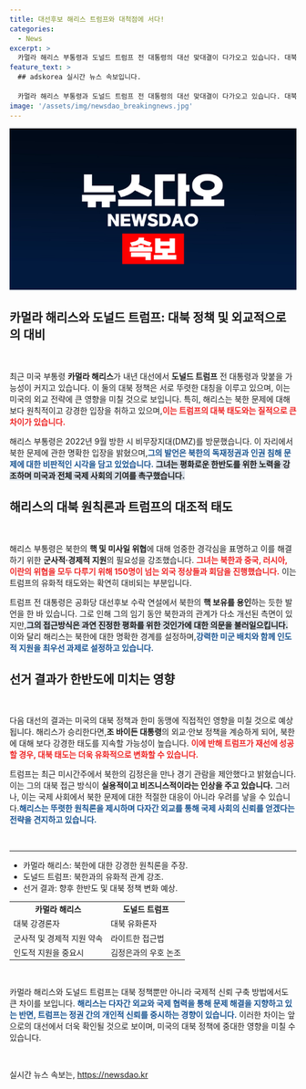```yaml
---
title: 대선후보 해리스 트럼프와 대척점에 서다!
categories:
  - News
excerpt: >
  카멀라 해리스 부통령과 도널드 트럼프 전 대통령의 대선 맞대결이 다가오고 있습니다. 대북 정책을 둘러싼 상반된 입장이 주목받는 가운데, 한반도의 미래와 미-한 동맹의 향방이 판가름날 기로에 서 있습니다!
feature_text: >
  ## adskorea 실시간 뉴스 속보입니다.

  카멀라 해리스 부통령과 도널드 트럼프 전 대통령의 대선 맞대결이 다가오고 있습니다. 대북 정책을 둘러싼 상반된 입장이 주목받는 가운데, 한반도의 미래와 미-한 동맹의 향방이 판가름날 기로에 서 있습니다!
image: '/assets/img/newsdao_breakingnews.jpg'
---
```


<p><img src="/assets/img/newsdao_breakingnews.jpg" alt="adskorea 속보" /></p>

<h2 data-ke-size="size26">카멀라 해리스와 도널드 트럼프: 대북 정책 및 외교적으로의 대비</h2>

<p data-ke-size="size16">&nbsp;</p>

<p data-ke-size="size16">최근 미국 부통령 <b>카멀라 해리스</b>가 내년 대선에서 <b>도널드 트럼프</b> 전 대통령과 맞붙을 가능성이 커지고 있습니다. 이 둘의 대북 정책은 서로 뚜렷한 대칭을 이루고 있으며, 이는 미국의 외교 전략에 큰 영향을 미칠 것으로 보입니다. 특히, 해리스는 북한 문제에 대해 보다 원칙적이고 강경한 입장을 취하고 있으며,<b><span style="color: #ee2323;">이는 트럼프의 대북 태도와는 질적으로 큰 차이가 있습니다.</span></b> </p>

<p data-ke-size="size16">해리스 부통령은 2022년 9월 방한 시 비무장지대(DMZ)를 방문했습니다. 이 자리에서 북한 문제에 관한 명확한 입장을 밝혔으며,<b><span style="color: #1a5490;">그의 발언은 북한의 독재정권과 인권 침해 문제에 대한 비판적인 시각을 담고 있었습니다.</span></b> <b><span style="background-color: #21538527;">그녀는 평화로운 한반도를 위한 노력을 강조하며 미국과 전체 국제 사회의 기여를 촉구했습니다.</span></b></p>

<h2 data-ke-size="size26">해리스의 대북 원칙론과 트럼프의 대조적 태도</h2>

<p data-ke-size="size16">&nbsp;</p>

<p data-ke-size="size16">해리스 부통령은 북한의 <b>핵 및 미사일 위협</b>에 대해 엄중한 경각심을 표명하고 이를 해결하기 위한 <b>군사적·경제적 지원</b>의 필요성을 강조했습니다. <b><span style="color: #ee2323;">그녀는 북한과 중국, 러시아, 이란의 위협을 모두 다루기 위해 150명이 넘는 외국 정상들과 회담을 진행했습니다.</span></b> 이는 트럼프의 유화적 태도와는 확연히 대비되는 부분입니다.</p>

<p data-ke-size="size16">트럼프 전 대통령은 공화당 대선후보 수락 연설에서 북한의 <b>핵 보유를 용인</b>하는 듯한 발언을 한 바 있습니다. 그로 인해 그의 임기 동안 북한과의 관계가 다소 개선된 측면이 있지만,<b><span style="background-color: #21538527;">그의 접근방식은 과연 진정한 평화를 위한 것인가에 대한 의문을 불러일으킵니다.</span></b> 이와 달리 해리스는 북한에 대한 명확한 경계를 설정하며,<b><span style="color: #1a5490;">강력한 미군 배치와 함께 인도적 지원을 최우선 과제로 설정하고 있습니다.</span></b></p>

<h2 data-ke-size="size26">선거 결과가 한반도에 미치는 영향</h2>

<p data-ke-size="size16">&nbsp;</p>

<p data-ke-size="size16">다음 대선의 결과는 미국의 대북 정책과 한미 동맹에 직접적인 영향을 미칠 것으로 예상됩니다. 해리스가 승리한다면,<b>조 바이든 대통령</b>의 외교·안보 정책을 계승하게 되어, 북한에 대해 보다 강경한 태도를 지속할 가능성이 높습니다. <b><span style="color: #ee2323;">이에 반해 트럼프가 재선에 성공할 경우, 대북 태도는 더욱 유화적으로 변화할 수 있습니다.</span></b> </p>

<p data-ke-size="size16">트럼프는 최근 미시간주에서 북한의 김정은을 만나 경기 관람을 제안했다고 밝혔습니다. 이는 그의 대북 접근 방식이 <b>실용적이고 비즈니스적이라는 인상을 주고 있습니다.</b> 그러나, 이는 국제 사회에서 북한 문제에 대한 적절한 대응이 아니라 우려를 낳을 수 있습니다.<b><span style="color: #1a5490;">해리스는 뚜렷한 원칙론을 제시하며 다자간 외교를 통해 국제 사회의 신뢰를 얻겠다는 전략을 견지하고 있습니다.</span></b></p>

<p data-ke-size="size16">&nbsp;</p>

<hr>

<ul>
    <li>카멀라 해리스: 북한에 대한 강경한 원칙론을 주장.</li>
    <li>도널드 트럼프: 북한과의 유화적 관계 강조.</li>
    <li>선거 결과: 향후 한반도 및 대북 정책 변화 예상.</li>
</ul>

<table style="width: 100%;">
    <tr>
        <td style="text-align: center; height: 17px;"><b>카멀라 해리스</b></td>
        <td style="text-align: center; height: 17px;"><b>도널드 트럼프</b></td>
    </tr>
    <tr>
        <td>대북 강경론자</td>
        <td>대북 유화론자</td>
    </tr>
    <tr>
        <td>군사적 및 경제적 지원 약속</td>
        <td>라이트한 접근법</td>
    </tr>
    <tr>
        <td>인도적 지원을 중요시</td>
        <td>김정은과의 우호 논조</td>
    </tr>
</table>

<p data-ke-size="size16">&nbsp;</p>

<p data-ke-size="size16">카멀라 해리스와 도널드 트럼프는 대북 정책뿐만 아니라 국제적 신뢰 구축 방법에서도 큰 차이를 보입니다. <b><span style="color: #1a5490;">해리스는 다자간 외교와 국제 협력을 통해 문제 해결을 지향하고 있는 반면, 트럼프는 정권 간의 개인적 신뢰를 중시하는 경향이 있습니다.</span></b> 이러한 차이는 앞으로의 대선에서 더욱 확인될 것으로 보이며, 미국의 대북 정책에 중대한 영향을 미칠 수 있습니다.</p>

<p data-ke-size="size16">&nbsp;</p>
실시간 뉴스 속보는, <a href="https://newsdao.kr" rel="dofollow">https://newsdao.kr</a>


